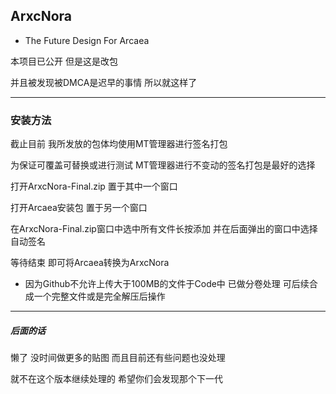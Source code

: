 ## ArxcNora

- The Future Design For Arcaea

本项目已公开 但是这是改包

并且被发现被DMCA是迟早的事情 所以就这样了

---

### 安装方法

截止目前 我所发放的包体均使用MT管理器进行签名打包

为保证可覆盖可替换或进行测试 MT管理器进行不变动的签名打包是最好的选择

打开ArxcNora-Final.zip 置于其中一个窗口

打开Arcaea安装包 置于另一个窗口

在ArxcNora-Final.zip窗口中选中所有文件长按添加 并在后面弹出的窗口中选择自动签名

等待结束 即可将Arcaea转换为ArxcNora

- 因为Github不允许上传大于100MB的文件于Code中 已做分卷处理 可后续合成一个完整文件或是完全解压后操作

----

##### 后面的话

懒了 没时间做更多的贴图 而且目前还有些问题也没处理

就不在这个版本继续处理的 希望你们会发现那个下一代